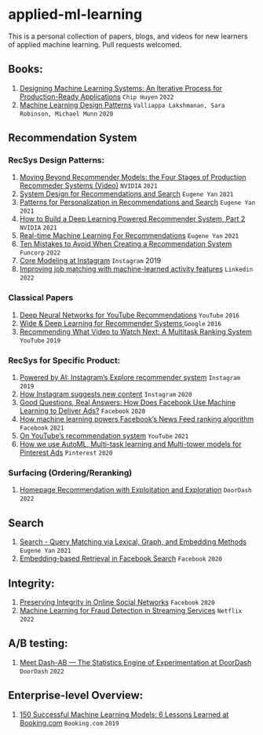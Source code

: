 # applied-ml-learning
This is a personal collection of papers, blogs, and videos for new learners of applied machine learning. Pull requests welcomed.


## Books:
1. [Designing Machine Learning Systems: An Iterative Process for Production-Ready Applications](https://www.oreilly.com/library/view/designing-machine-learning/9781098107956/) `Chip Huyen` `2022`
2. [Machine Learning Design Patterns](https://www.oreilly.com/library/view/machine-learning-design/9781098115777/) `Valliappa Lakshmanan, Sara Robinson, Michael Munn` `2020`

## Recommendation System
### RecSys Design Patterns:

1. [Moving Beyond Recommender Models: the Four Stages of Production Recommeder Systems (Video)](https://www.youtube.com/watch?v=5qjiY-kLwFY) `NVIDIA` `2021`
2. [System Design for Recommendations and Search](https://eugeneyan.com/writing/system-design-for-discovery/) `Eugene Yan` `2021`
3. [Patterns for Personalization in Recommendations and Search](https://eugeneyan.com/writing/patterns-for-personalization/) `Eugene Yan` `2021`
4. [How to Build a Deep Learning Powered Recommender System, Part 2](https://developer.nvidia.com/blog/how-to-build-a-winning-recommendation-system-part-2-deep-learning-for-recommender-systems/) `NVIDIA` `2021`
5. [Real-time Machine Learning For Recommendations](https://eugeneyan.com/writing/real-time-recommendations/) `Eugene Yan` `2021`
6. [Ten Mistakes to Avoid When Creating a Recommendation System](https://funcorp.dev/blog/ten-mistakes-to-avoid) `Funcorp` `2022`
7. [Core Modeling at Instagram](https://instagram-engineering.com/core-modeling-at-instagram-a51e0158aa48) `Instagram` 2019
8. [Improving job matching with machine-learned activity features](https://engineering.linkedin.com/blog/2022/improving-job-matching-with-machine-learned-activity-features-) `Linkedin` `2022`

### Classical Papers
1. [De‍‌‍‍‍‌‍‌‌‍‌‍‍‌‍‍‌‌‍‍ep Neural Networks for YouTube Recommendations](https://research.google.com/pubs/archive/45530.pdf) `YouTube` `2016`
2. [Wide & Deep Learning for Recommender Systems
](https://arxiv.org/pdf/1606.07792.pdf) `Google` `2016`
3. [Recommending What Video to Watch Next: A Multitask Ranking System](https://daiwk.github.io/assets/youtube-multitask.pdf) `YouTube` `2019`

### RecSys for Specific Product:
1. [Powered by AI: Instagram’s Explore recommender system](https://ai.facebook.com/blog/powered-by-ai-instagrams-explore-recommender-system/) `Instagram` `2019`
2. [How Instagram suggests new content](https://engineering.fb.com/2020/12/10/web/how-instagram-suggests-new-content/)
`Instagram` `2020`
3. [Good Questions, Real Answers: How Does Facebook Use Machine Learning to Deliver Ads?](https://www.facebook.com/business/news/good-questions-real-answers-how-does-facebook-use-machine-learning-to-deliver-ads) `Facebook` `2020`
4. [How machine learning powers Facebook’s News Feed ranking algorithm](https://engineering.fb.com/2021/01/26/ml-applications/news-feed-ranking/) `Facebook` `2021`
5. [On YouTube’s recommendation system](https://blog.youtube/inside-youtube/on-youtubes-recommendation-system/) `YouTube` `2021`
6. [How we use AutoML, Multi-task learning and Multi-tower models for Pinterest Ads](https://medium.com/pinterest-engineering/how-we-use-automl-multi-task-learning-and-multi-tower-models-for-pinterest-ads-db966c3dc99e) `Pinterest` `2020`

### Surfacing (Ordering/Reranking)
1. [Homepage Recommendation with Exploitation and Exploration](https://doordash.engineering/2022/10/05/homepage-recommendation-with-exploitation-and-exploration/) `DoorDash` `2022`


## Search
1. [Search - Query Matching via Lexical, Graph, and Embedding Methods](https://eugeneyan.com/writing/search-query-matching/) `Eugene Yan` `2021`
2. [Embedding-based Retrieval in Facebook Search](https://arxiv.org/pdf/2006.11632.pdf) `Facebook` `2020`

## Integrity:
1. [Preserving Integrity in Online Social Networks](https://arxiv.org/pdf/2009.10311.pdf) `Facebook` `2020`
2. [Machine Learning for Fraud Detection in Streaming Services](https://netflixtechblog.medium.com/machine-learning-for-fraud-detection-in-streaming-services-b0b4ef3be3f6) `Netflix` `2022`


## A/B testing:
1. [Meet Dash-AB — The Statistics Engine of Experimentation at DoorDash](https://doordash.engineering/2022/05/24/meet-dash-ab-the-statistics-engine-of-experimentation-at-doordash/)
`DoorDash` `2022`


## Enterprise-level Overview: 
1. [150 Successful Machine Learning Models: 6 Lessons Learned at Booking.com](https://blog.kevinhu.me/2021/04/25/25-Paper-Reading-Booking.com-Experiences/bernardi2019.pdf) `Booking.com` `2019`
